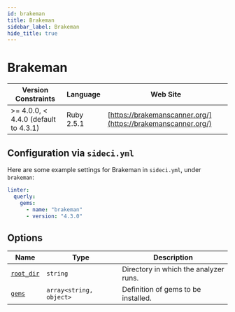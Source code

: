 ```yaml
---
id: brakeman
title: Brakeman
sidebar_label: Brakeman
hide_title: true
---
```


# Brakeman

| Version Constraints | Language | Web Site |
| ----------------- | -------- | -------- |
| >= 4.0.0, < 4.4.0 (default to 4.3.1) | Ruby 2.5.1 | [https://brakemanscanner.org/](https://brakemanscanner.org/) |

## Configuration via `sideci.yml`

Here are some example settings for Brakeman in `sideci.yml`, under `brakeman`:

```yaml
linter:
  querly:
    gems:
      - name: "brakeman"
      - version: "4.3.0"
```

## Options

| Name | Type | Description |
| ---- | ---- | ----------- |
| [`root_dir`](../../getting-started/custom-configuration.md#root_dir-option) | `string` | Directory in which the analyzer runs. |
| [`gems`](../../getting-started/custom-configuration.md#gems-option) | `array<string, object>` | Definition of gems to be installed. |
